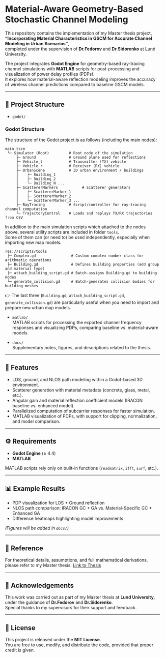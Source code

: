 # Material-Aware Geometry-Based Stochastic Channel Modeling

This repository contains the implementation of my Master thesis project,  
**“Incorporating Material Characteristics in GSCM for Accurate Channel Modeling in Urban Scenarios”**,  
completed under the supervision of **Dr.Fedorov** and **Dr.Sidorenko** at Lund University.

The project integrates **Godot Engine** for geometry-based ray-tracing channel simulations with **MATLAB** scripts for post-processing and visualization of power delay profiles (PDPs).  
It explores how material-aware reflection modeling improves the accuracy of wireless channel predictions compared to baseline GSCM models.

---

## 📂 Project Structure
- `godot/`  


### Godot Structure

The structure of the Godot project is as follows (including the main nodes):
```text
main.tscn
 └─ Simulator (Root)         # Root node of the simulation
     ├─ Ground               # Ground plane used for reflections
     ├─ Vehicle_t            # Transmitter (TX) vehicle
     ├─ Vehicle_r            # Receiver (RX) vehicle
     ├─ UrbanScene           # 3D urban environment / buildings
     │    ├─ Building_1
     │    ├─ Building_2
     │    └─ Building_N ...
     ├─ ScattererMarkers           # Scatterer generators
     │    ├─ ScattererMarker_1 
     │    ├─ ScattererMarker_2 
     │    └─ ScattererMarker_3 ...
     ├─ RayTracing           # Script/controller for ray-tracing channel computation
     └─ TrajectoryControl    # Loads and replays TX/RX trajectories from CSV
```

In addition to the main simulation scripts which attached to the nodes above, several utility scripts are included in folder `tools`.  
Some of them can (or need to) be used independently, especially when importing new map models.

```text
res://scripts/tools
 ├─ Complex.gd                # Custom complex number class for arithmetic operations
 ├─ Building.gd               # Defines building properties (add group and material type)
 ├─ attach_building_script.gd # Batch-assigns Building.gd to building nodes
 └─ generate_collision.gd     # Batch-generates collision bodies for building meshes
```

👉 The last three (`Building.gd`, `attach_building_script.gd`, `generate_collision.gd`) are particularly useful when you need to import and prepare new urban map models.


- `matlab/`  
  MATLAB scripts for processing the exported channel frequency responses and visualizing PDPs, comparing baseline vs. material-aware models.

- `docs/`  
  Supplementary notes, figures, and descriptions related to the thesis.

---

## 🚀 Features
- LOS, ground, and NLOS path modeling within a Godot-based 3D environment.
- Scatterer generation with material metadata (concrete, glass, metal, etc.).
- Angular gain and material reflection coefficient models (IRACON baseline vs. enhanced model).
- Parallelized computation of subcarrier responses for faster simulation.
- MATLAB visualization of PDPs, with support for clipping, normalization, and model comparison.

---

## ⚙️ Requirements
- **Godot Engine** (≥ 4.4)  
- **MATLAB** 

MATLAB scripts rely only on built-in functions (`readmatrix`, `ifft`, `surf`, etc.).

---

## 📊 Example Results
- PDP visualization for LOS + Ground reflection  
- NLOS path comparison: IRACON GC + GA vs. Material-Specific GC + Enhanced GA  
- Difference heatmaps highlighting model improvements 

*(Figures will be added in `docs/`)*

---

## 📖 Reference
For theoretical details, assumptions, and full mathematical derivations,  
please refer to my Master thesis: [Link to Thesis]([https://example.com/my-thesis.pdf](https://lup.lub.lu.se/luur/download?func=downloadFile&recordOId=9199261&fileOId=9201508))


---

## 🙏 Acknowledgements
This work was carried out as part of my Master thesis at **Lund University**,  
under the guidance of **Dr.Fedorov** and **Dr.Sidorenko**.  
Special thanks to my supervisors for their support and feedback.

---

## 📜 License
This project is released under the **MIT License**.  
You are free to use, modify, and distribute the code, provided that proper credit is given.
